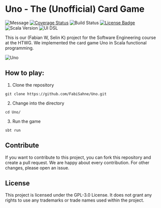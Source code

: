# Uno - The (Unofficial) Card Game
![Message](https://img.shields.io/badge/just%20another%20student%20project-DF7C00)
[![Coverage Status](https://coveralls.io/repos/github/FabiSahne/Uno/badge.svg?branch=develop)](https://coveralls.io/github/FabiSahne/Uno?branch=develop)
![Build Status](https://app.travis-ci.com/FabiSahne/Uno.svg?token=mtxgpz6Mw6MFqzdyZpz4&branch=main)
[![License Badge](https://img.shields.io/badge/license-gpl3-blue.svg)](https://github.com/FabiSahne/Uno/blob/develop/LICENSE)
![Scala Version](https://img.shields.io/badge/scala-3.4.1-EB2517)
![UI DSL](https://img.shields.io/badge/ui_dsl-scalafx-60C7C1)

This is our (Fabian W, Selin K) project for the Software Engineering course at the HTWG. We implemented the card game Uno in Scala functional programming.

![Uno](https://i.imgur.com/ZxnUpNI.png)

## How to play:

1. Clone the repository
```fish
git clone https://github.com/FabiSahne/Uno.git
```
2. Change into the directory
```fish
cd Uno/
```
3. Run the game
```fish
sbt run
```

## Contribute

If you want to contribute to this project, you can fork this repository and create a pull request. We are happy about every contribution.
For other changes, please open an issue.

## License

This project is licensed under the GPL-3.0 License. It does not grant any rights to use any trademarks or trade names used within the project.
